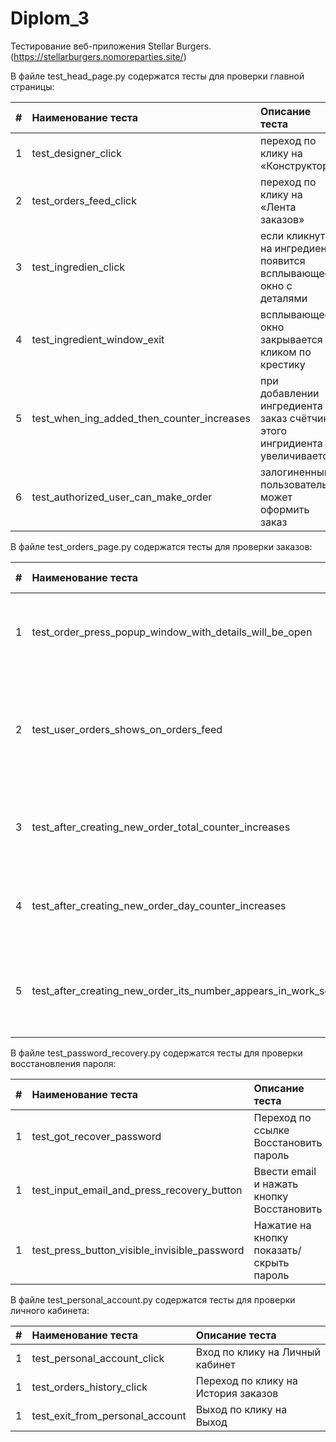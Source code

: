 # Diplom_3
 Тестирование веб-приложения Stellar Burgers. (https://stellarburgers.nomoreparties.site/)

В файле test_head_page.py содержатся тесты для проверки главной страницы:

|#|Наименование теста| Описание теста   |
|--:|:-----|:-----------------|
|1|test_designer_click|переход по клику на «Конструктор»|
|2|test_orders_feed_click|переход по клику на «Лента заказов»|
|3|test_ingredien_click|если кликнуть на ингредиент, появится всплывающее окно с деталями|
|4|test_ingredient_window_exit|всплывающее окно закрывается кликом по крестику|
|5|test_when_ing_added_then_counter_increases|при добавлении ингредиента в заказ счётчик этого ингридиента увеличивается|
|6|test_authorized_user_can_make_order|залогиненный пользователь может оформить заказ|

В файле test_orders_page.py содержатся тесты для проверки заказов:

| # |Наименование теста| Описание теста   |
|--:|:-----|:-----------------|
| 1 |test_order_press_popup_window_with_details_will_be_open|если кликнуть на заказ, откроется всплывающее окно с деталями|
| 2 |test_user_orders_shows_on_orders_feed|заказы пользователя из раздела 'История заказов' отображаются на странице 'Лента заказов'|
| 3 |test_after_creating_new_order_total_counter_increases|при создании нового заказа счётчик Выполнено за всё время увеличивается|
| 4 |test_after_creating_new_order_day_counter_increases|при создании нового заказа счётчик Выполнено за сегодня увеличивается|
| 5 |test_after_creating_new_order_its_number_appears_in_work_section|после оформления заказа его номер появляется в разделе В работ|

В файле test_password_recovery.py содержатся тесты для проверки восстановления пароля:

|#|Наименование теста| Описание теста   |
|--:|:-----|:-----------------|
|1|test_got_recover_password|Переход по ссылке Восстановить пароль|
|1|test_input_email_and_press_recovery_button|Ввести email и нажать кнопку Восстановить|
|1|test_press_button_visible_invisible_password|Нажатие на кнопку показать/скрыть пароль|

В файле test_personal_account.py содержатся тесты для проверки личного кабинета:

|#|Наименование теста| Описание теста   |
|--:|:-----|:-----------------|
|1|test_personal_account_click|Вход по клику на Личный кабинет|
|1|test_orders_history_click|Переход по клику на История заказов|
|1|test_exit_from_personal_account|Выход по клику на Выход|


